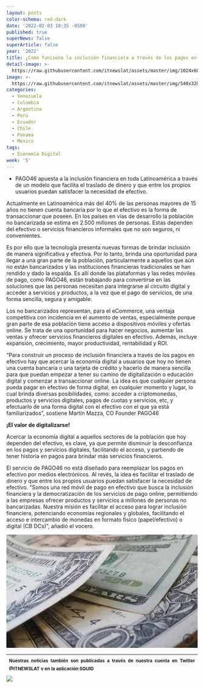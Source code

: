 ```yaml
---
layout: posts
color-schema: red-dark
date: '2022-02-03 10:35 -0500'
published: true
superNews: false
superArticle: false
year: '2022'
title: ¿Cómo funciona la inclusión financiera a través de los pagos en efectivo?
detail-image: >-
  https://raw.githubusercontent.com/itnewslat/assets/master/img/1024x680/Dinero-g.jpg
image: >-
  https://raw.githubusercontent.com/itnewslat/assets/master/img/540x320/Dinero-p.jpg
categories:
  - Venezuela
  - Colombia
  - Argentina
  - Perú
  - Ecuador
  - Chile
  - Panama
  - Mexico
tags:
  - Economía Digital
week: '5'
---
```

- PAGO46 apuesta a la inclusión financiera en toda Latinoamérica a través de un modelo que facilita el traslado de dinero y que entre los propios usuarios puedan satisfacer la necesidad de efectivo.


Actualmente en Latinoamérica más del 40%  de las personas mayores de 15 años no tienen cuenta bancaria por lo que el efectivo es la forma de transaccionar que poseen. En los países en vías de desarrollo la población no bancarizada se estima en 2.500 millones de personas. Estas dependen del efectivo o servicios financieros informales que no son seguros, ni convenientes. 

Es por ello que la tecnología presenta nuevas formas de brindar inclusión de manera significativa y efectiva. Por lo tanto, brinda una oportunidad para llegar a una gran parte de la población, particularmente a aquellos que aún no están bancarizados y las instituciones financieras tradicionales se han rendido y dado la espalda. Es allí donde las plataformas y las redes móviles de pago, como PAGO46, están trabajando para convertirse en las soluciones que las personas necesitan para integrarse al circuito digital y acceder a servicios y productos, a la vez que el pago de servicios, de una forma sencilla, segura y amigable. 

Los no bancarizados representan, para el eCommerce, una ventaja competitiva con incidencia en el aumento de ventas, especialmente porque gran parte de esa población tiene acceso a dispositivos móviles y ofertas online. Se trata de una oportunidad para hacer negocios, aumentar las ventas y ofrecer servicios financieros digitales en efectivo. Además, incluye expansión, crecimiento, mayor productividad, rentabilidad y ROI. 

“Para construir un proceso de inclusión financiera a través de los pagos en efectivo hay que acercar la economía digital a usuarios que hoy no tienen una cuenta bancaria o una tarjeta de crédito  y hacerlo de manera sencilla para que puedan empezar a tener su camino de digitalización o educación digital y comenzar a transaccionar online. La idea es que cualquier persona pueda pagar en efectivo de forma digital, en cualquier momento y lugar, lo cual brinda diversas posibilidades, como:  acceder a criptomonedas, productos y servicios digitales, pagos de cuotas y servicios, etc, y efectuarlo de una forma digital con el efectivo con el que ya está familiarizados”, sostiene Martín Mazza, CO Founder PAGO46

**¡El valor de digitalizarse!**

Acercar la economía digital a aquellos sectores de la población que hoy dependen del efectivo, es clave, ya que permite disminuir la desconfianza en los pagos y servicios digitales, facilitando el acceso, y partiendo de tener historia en pagos para brindar más servicios financieros. 

El servicio de PAGO46 no está diseñado para reemplazar los pagos en efectivo por medios electrónicos. Al revés, la idea es facilitar el traslado de dinero y que entre los propios usuarios puedan satisfacer la necesidad de efectivo. “Somos una red móvil de pago en efectivo que busca la inclusión financiera y la democratización de los servicios de pago online, permitiendo a las empresas ofrecer productos y servicios a millones de personas no bancarizadas. Nuestra misión es facilitar el acceso para lograr inclusión financiera, potenciando economías regionales y globales, facilitando el acceso e intercambio de monedas en formato físico (papel/efectivo) o digital (CB DCs)”, añadió el vocero.

![](https://raw.githubusercontent.com/itnewslat/assets/master/img/540x320/Dinero-p.jpg)

<table style="height: 42px;" width="569">
<tbody>
<tr>
<td style="text-align: justify;"><sub><strong>Nuestras noticias también son publicadas a través de nuestra cuenta en Twitter <a href="https://twitter.com/itnewslat?lang=es">@ITNEWSLAT</a> y en la aplicación <a href="https://squidapp.co/en/">SQUID</a></strong></sub></td>
</tr>
</tbody>
</table>

<img src="https://tracker.metricool.com/c3po.jpg?hash=56f88a41e39ab42c063cc51676587a04"/>